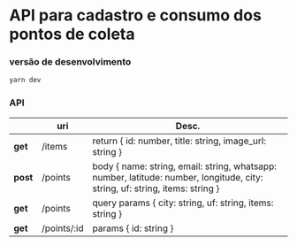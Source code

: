 # API para cadastro e consumo dos pontos de coleta

### versão de desenvolvimento 
```bash
yarn dev
```
### API

|            | uri                       | Desc. |
| ---------- | ------------------------- | ----- |
| **get**    | /items                    |    return { id: number, title: string, image_url: string }   |
| **post**   | /points                   |    body { name: string, email: string, whatsapp: number, latitude: number, longitude, city: string, uf: string, items: string    }  |
| **get**    | /points                   |    query params { city: string, uf: string, items: string }    |
| **get**    | /points/:id               |    params { id: string }  |
